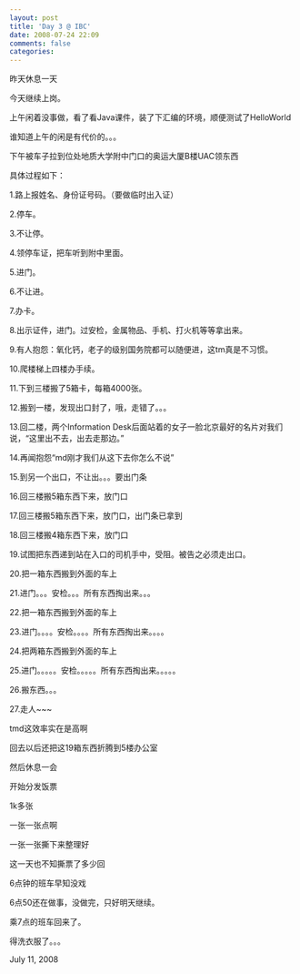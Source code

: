 ```yaml
---
layout: post
title: 'Day 3 @ IBC'
date: 2008-07-24 22:09
comments: false
categories: 
---
```

    

昨天休息一天  

今天继续上岗。 

上午闲着没事做，看了看Java课件，装了下汇编的环境，顺便测试了HelloWorld 

谁知道上午的闲是有代价的。。。 

下午被车子拉到位处地质大学附中门口的奥运大厦B楼UAC领东西 

具体过程如下： 

1.路上报姓名、身份证号码。（要做临时出入证） 

2.停车。 

3.不让停。 

4.领停车证，把车听到附中里面。 

5.进门。 

6.不让进。 

7.办卡。 

8.出示证件，进门。过安检，金属物品、手机、打火机等等拿出来。 

9.有人抱怨：氧化钙，老子的级别国务院都可以随便进，这tm真是不习惯。 

10.爬楼梯上四楼办手续。 

11.下到三楼搬了5箱卡，每箱4000张。 

12.搬到一楼，发现出口封了，哦，走错了。。。 

13.回二楼，两个Information Desk后面站着的女子一脸北京最好的名片对我们说，“这里出不去，出去走那边。” 

14.再闻抱怨“md刚才我们从这下去你怎么不说” 

15.到另一个出口，不让出。。。要出门条 

16.回三楼搬5箱东西下来，放门口 

17.回三楼搬5箱东西下来，放门口，出门条已拿到 

18.回三楼搬4箱东西下来，放门口 

19.试图把东西递到站在入口的司机手中，受阻。被告之必须走出口。 

20.把一箱东西搬到外面的车上 

21.进门。。。安检。。。所有东西掏出来。。。 

22.把一箱东西搬到外面的车上 

23.进门。。。。安检。。。。所有东西掏出来。。。。 

24.把两箱东西搬到外面的车上 

25.进门。。。。。安检。。。。。所有东西掏出来。。。。。 

26.搬东西。。。 

27.走人~~~ 

tmd这效率实在是高啊 

回去以后还把这19箱东西折腾到5楼办公室 

然后休息一会 

开始分发饭票 

1k多张 

一张一张点啊 

一张一张撕下来整理好 

这一天也不知撕票了多少回 

6点钟的班车早知没戏 

6点50还在做事，没做完，只好明天继续。 

乘7点的班车回来了。 

得洗衣服了。。。 

July 11, 2008
